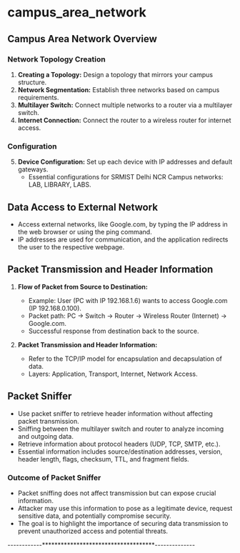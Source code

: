 # campus_area_network

## Campus Area Network Overview

### Network Topology Creation

1. **Creating a Topology:** Design a topology that mirrors your campus structure.
2. **Network Segmentation:** Establish three networks based on campus requirements.
3. **Multilayer Switch:** Connect multiple networks to a router via a multilayer switch.
4. **Internet Connection:** Connect the router to a wireless router for internet access.

### Configuration

5. **Device Configuration:** Set up each device with IP addresses and default gateways.
   - Essential configurations for SRMIST Delhi NCR Campus networks: LAB, LIBRARY, LABS.

## Data Access to External Network

- Access external networks, like Google.com, by typing the IP address in the web browser or using the ping command. 
- IP addresses are used for communication, and the application redirects the user to the respective webpage.

## Packet Transmission and Header Information

1. **Flow of Packet from Source to Destination:**
   - Example: User (PC with IP 192.168.1.6) wants to access Google.com (IP 192.168.0.100).
   - Packet path: PC -> Switch -> Router -> Wireless Router (Internet) -> Google.com.
   - Successful response from destination back to the source.

2. **Packet Transmission and Header Information:**
   - Refer to the TCP/IP model for encapsulation and decapsulation of data.
   - Layers: Application, Transport, Internet, Network Access.

## Packet Sniffer

- Use packet sniffer to retrieve header information without affecting packet transmission.
- Sniffing between the multilayer switch and router to analyze incoming and outgoing data.
- Retrieve information about protocol headers (UDP, TCP, SMTP, etc.).
- Essential information includes source/destination addresses, version, header length, flags, checksum, TTL, and fragment fields.

### Outcome of Packet Sniffer

- Packet sniffing does not affect transmission but can expose crucial information.
- Attacker may use this information to pose as a legitimate device, request sensitive data, and potentially compromise security.
- The goal is to highlight the importance of securing data transmission to prevent unauthorized access and potential threats.

------------************************************--------------
